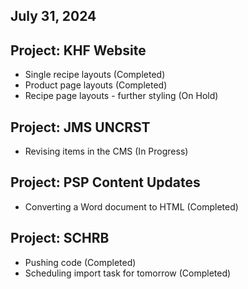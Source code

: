 ## July 31, 2024

## Project: KHF Website
   - Single recipe layouts (Completed)
   - Product page layouts (Completed)
   - Recipe page layouts - further styling (On Hold)

## Project: JMS UNCRST
   - Revising items in the CMS (In Progress)

## Project: PSP Content Updates
   - Converting a Word document to HTML (Completed)

## Project: SCHRB
   - Pushing code (Completed)
   - Scheduling import task for tomorrow (Completed)
